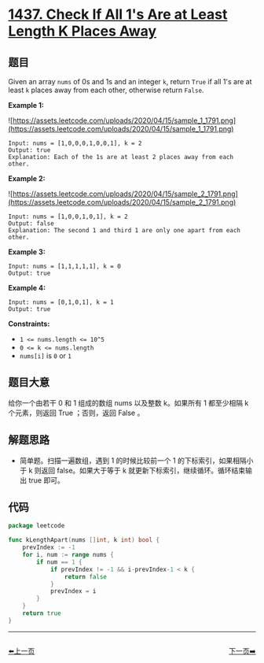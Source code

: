 # [1437. Check If All 1's Are at Least Length K Places Away](https://leetcode.com/problems/check-if-all-1s-are-at-least-length-k-places-away/)


## 题目

Given an array `nums` of 0s and 1s and an integer `k`, return `True` if all 1's are at least `k` places away from each other, otherwise return `False`.

**Example 1:**

![https://assets.leetcode.com/uploads/2020/04/15/sample_1_1791.png](https://assets.leetcode.com/uploads/2020/04/15/sample_1_1791.png)

```
Input: nums = [1,0,0,0,1,0,0,1], k = 2
Output: true
Explanation: Each of the 1s are at least 2 places away from each other.
```

**Example 2:**

![https://assets.leetcode.com/uploads/2020/04/15/sample_2_1791.png](https://assets.leetcode.com/uploads/2020/04/15/sample_2_1791.png)

```
Input: nums = [1,0,0,1,0,1], k = 2
Output: false
Explanation: The second 1 and third 1 are only one apart from each other.
```

**Example 3:**

```
Input: nums = [1,1,1,1,1], k = 0
Output: true
```

**Example 4:**

```
Input: nums = [0,1,0,1], k = 1
Output: true
```

**Constraints:**

- `1 <= nums.length <= 10^5`
- `0 <= k <= nums.length`
- `nums[i]` is `0` or `1`

## 题目大意

给你一个由若干 0 和 1 组成的数组 nums 以及整数 k。如果所有 1 都至少相隔 k 个元素，则返回 True ；否则，返回 False 。

## 解题思路

- 简单题。扫描一遍数组，遇到 1 的时候比较前一个 1 的下标索引，如果相隔小于 k 则返回 false。如果大于等于 k 就更新下标索引，继续循环。循环结束输出 true 即可。

## 代码

```go
package leetcode

func kLengthApart(nums []int, k int) bool {
	prevIndex := -1
	for i, num := range nums {
		if num == 1 {
			if prevIndex != -1 && i-prevIndex-1 < k {
				return false
			}
			prevIndex = i
		}
	}
	return true
}
```


----------------------------------------------
<div style="display: flex;justify-content: space-between;align-items: center;">
<p><a href="https://books.halfrost.com/leetcode/ChapterFour/1400~1499/1423.Maximum-Points-You-Can-Obtain-from-Cards/">⬅️上一页</a></p>
<p><a href="https://books.halfrost.com/leetcode/ChapterFour/1400~1499/1438.Longest-Continuous-Subarray-With-Absolute-Diff-Less-Than-or-Equal-to-Limit/">下一页➡️</a></p>
</div>
